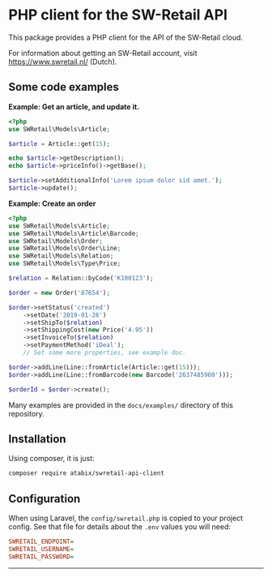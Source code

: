 # PHP client for the SW-Retail API

This package provides a PHP client for the API of the SW-Retail cloud. 

For information about getting an SW-Retail account, visit https://www.swretail.nl/ (Dutch).


## Some code examples

**Example: Get an article, and update it.**
```php
<?php
use SWRetail\Models\Article;

$article = Article::get(15);

echo $article->getDescription();
echo $article->priceInfo()->getBase();

$article->setAdditionalInfo('Lorem ipsum dolor sid amet.');
$article->update();
```

**Example: Create an order**
```php
<?php
use SWRetail\Models\Article;
use SWRetail\Models\Article\Barcode;
use SWRetail\Models\Order;
use SWRetail\Models\Order\Line;
use SWRetail\Models\Relation;
use SWRetail\Models\Type\Price;

$relation = Relation::byCode('K100123');

$order = new Order('87654');

$order->setStatus('created')
    ->setDate('2019-01-28')
    ->setShipTo($relation)
    ->setShippingCost(new Price('4.95'))
    ->setInvoiceTo($relation)
    ->setPaymentMethod('iDeal');
    // Set some more properties, see example doc.

$order->addLine(Line::fromArticle(Article::get(15)));
$order->addLine(Line::fromBarcode(new Barcode('2637485960')));

$orderId = $order->create();
```

Many examples are provided in the `docs/examples/` directory of this repository.


## Installation 

Using composer, it is just:
```bash
composer require atabix/swretail-api-client 
```

## Configuration

When using Laravel, the `config/swretail.php` is copied to your project config. See that file for details about the `.env` values you will need: 

```ini
SWRETAIL_ENDPOINT=
SWRETAIL_USERNAME=
SWRETAIL_PASSWORD=
```

----
